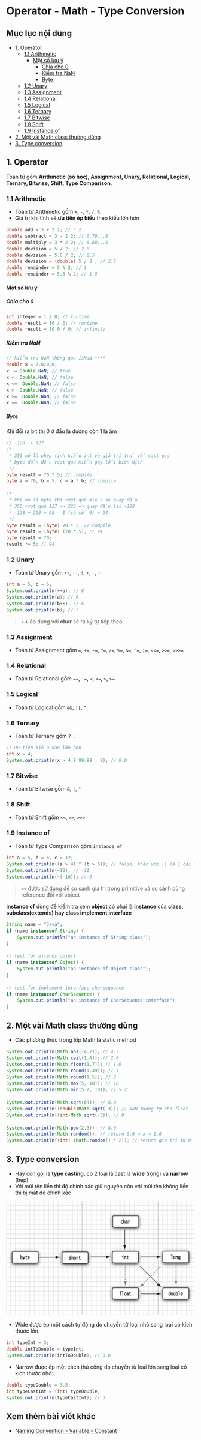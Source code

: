# Operator - Math - Type Conversion 

## Mục lục nội dung

  - [1. Operator](#1-operator)
    - [1.1 Arithmetic](#11-arithmetic)
      - [Một số lưu ý](#một-số-lưu-ý)
        - [Chia cho 0](#chia-cho-0)
        - [Kiểm tra NaN](#kiểm-tra-nan)
        - [Byte](#byte)
    - [1.2 Unary](#12-unary)
    - [1.3 Assignment](#13-assignment)
    - [1.4 Relational](#14-relational)
    - [1.5 Logical](#15-logical)
    - [1.6 Ternary](#16-ternary)
    - [1.7 Bitwise](#17-bitwise)
    - [1.8 Shift](#18-shift)
    - [1.9 Instance of](#19-instance-of)
  - [2. Một vài Math class thường dùng](#2-một-vài-math-class-thường-dùng)
  - [3. Type conversion](#3-type-conversion)

## 1. Operator

Toán tử gồm **Arithmetic (số học), Assignment, Unary, Relational, Logical, Ternary, Bitwise, Shift, Type Comparison**.

### 1.1 Arithmetic

- Toán tử Arithmetic gồm `+`, `-`, `*`, `/`, `%`.
- Giá trị khi tính sẽ **ưu tiên ép kiểu** theo kiểu lớn hơn

```java
double add = 3 + 2.2; // 5.2
double subtract = 3 - 2.2; // 0.79...8
double multiply = 3 * 2.2; // 6.60...5
double devision = 5 / 2; // 2.0
double devision = 5.0 / 2; // 2.5
double devision = (double) 5 / 2 ; // 2.5
double remainder = 5 % 2; // 1
double remainder = 5.5 % 2; // 1.5
```

#### Một số lưu ý

##### Chia cho 0

```java
int integer = 1 / 0; // runtime
double result = 10 / 0; // runtime
double result = 10.0 / 0; // infinity
```

##### Kiểm tra NaN

```java
// kiểm tra NaN thông qua isNaN ****
double x = 7.0/0.0;
x != Double.NaN; // true
x <  Double.NaN; // false
x <=  Double.NaN; // false
x >  Double.NaN; // false
x >=  Double.NaN; // false
x ==  Double.NaN; // false
```

##### Byte

Khi đổi ra bit thì 0 ở đầu là dương còn 1 là âm 

```java
// -128 -> 127
/*
 * 350 nó là phép tính kiểu int và giá trị trả về cast qua 
 * byte dẫn đến vượt quá miền gây lỗi biên dịch
 */
byte result = 70 * 5; // compile 
byte a = 70, b = 5, c = a * b; // compile

/*
 * khi nó là byte thì vượt quá miền sẽ quay đầu
 * 350 vượt quá 127 => 223 => quay đầu lại -128
 * -128 + 223 = 95 - 1 (có số 0) = 94
 */
byte result = (byte) 70 * 5; // compile
byte result = (byte) (70 * 5); // 94
byte result = 70; 
result *= 5; // 94
```

### 1.2 Unary

- Toán tử Unary gồm `++`, `--`, `!`, `+`, `-`, `~`

```java
int a = 5, b = 6;
System.out.println(++a); // 6
System.out.println(a); // 6
System.out.println(b++); // 6
System.out.println(b); // 7
```

> **++** áp dụng với **char** sẽ ra ký tự tiếp theo

### 1.3 Assignment

- Toán tử Assignment gồm `=`, `+=`, `-=`, `*=`, `/=`, `%=`, `&=`, `^=`, `|=`, `<<=`, `>>=`, `>>>=` 

### 1.4 Relational 

- Toán tử Relational gồm `==`, `!=`, `<`, `<=`, `>`, `>=`

### 1.5 Logical 

- Toán tử Logical gồm `&&`, `||`, `^`

### 1.6 Ternary

- Toán tử Ternary gồm `? :`

```java
// ưu tiên kiểu nào lớn hơn
int x = 4;
System.out.println(x > 4 ? 99.99 : 9); // 9.0
```

### 1.7 Bitwise

- Toán tử Bitwise gồm `&`, `|`, `^`

### 1.8 Shift

- Toán tử Shift gồm `<<`, `>>`, `>>>`

### 1.9 Instance of 

- Toán tử Type Comparison gồm `instance of` 

```Java
int a = 5, b = 6, c = 12;
System.out.println((a > 4) ^ (b > 5)); // false, khác với || là 1 cái true nhưng không phải cả 2
System.out.println(~10); // -11
System.out.println(~(-10)); // 9
```





> 
>
> `==` được sử dụng để so sánh giá trị trong primitive và so sánh cùng reference đối với object

**instance of** dùng để kiểm tra xem **object** có phải là **instance** của **class, subclass(extends) hay class implement interface**

```java
String name = "Java";
if (name instanceof String) {
    System.out.println("an instance of String class");
}
 
// test for extends object
if (name instanceof Object) {
    System.out.println("an instance of Object class");
}
 
// test for implement interface charsequence
if (name instanceof CharSequence) {
    System.out.println("an instance of CharSequence interface");
}
```

## 2. Một vài Math class thường dùng

- Các phương thức trong lớp Math là static method

```Java
System.out.println(Math.abs(-4.7)); // 4.7
System.out.println(Math.ceil(1.4)); // 2.0
System.out.println(Math.floor(1.7)); // 1.0
System.out.println(Math.round(1.49)); // 1
System.out.println(Math.round(1.5)); // 2
System.out.println(Math.max(5, 10)); // 10
System.out.println(Math.min(5.2, 10)); // 5.2

System.out.println(Math.sqrt(64)); // 8.0
System.out.println((double)Math.sqrt(-3)); // NaN tương tự cho float
System.out.println((int)Math.sqrt(-3)); // 0

System.out.println(Math.pow(2,3)); // 8.0
System.out.println(Math.random()); // return 0.0 < x < 1.0
System.out.println((int) (Math.random() * 2)); // return giá trị từ 0 <= value < 2 
```

## 3. Type conversion

- Hay còn gọi là **type casting**, có 2 loại là cast là **wide** (rộng) và **narrow** (hẹp)
- Với mũi tên liền thì độ chính xác giữ nguyên còn với mũi tên không liền thì bị mất độ chính xác

![type conversion](/assets/convertion-datatype.png)


- Wide được ép một cách tự động do chuyển từ loại nhỏ sang loại có kích thước lớn.

```java
int typeInt = 3;
double intToDouble = typeInt;
System.out.println(intToDouble); // 3.0
```

- Narrow được ép một cách thủ công do chuyển từ loại lớn sang loại có kích thước nhỏ:
```java
double typeDouble = 3.5;
int typeCastInt = (int) typeDouble;
System.out.println(typeCastInt); // 3
```

## Xem thêm bài viết khác

- [Naming Convention - Variable - Constant](/Chap1/Day3.md)
